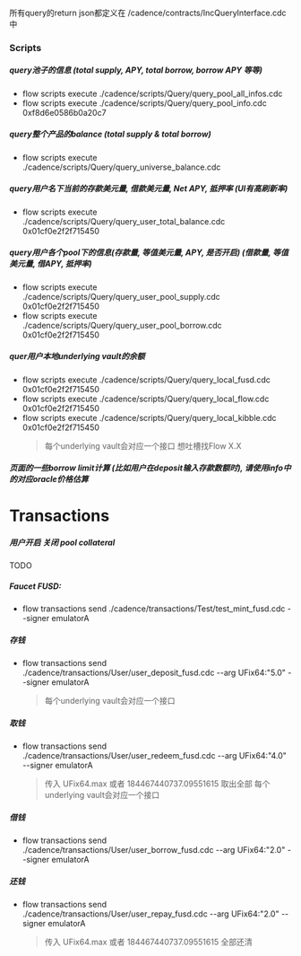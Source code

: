 
###
所有query的return json都定义在 /cadence/contracts/IncQueryInterface.cdc中
### Scripts
##### query池子的信息 (total supply, APY, total borrow, borrow APY 等等)
* flow scripts execute ./cadence/scripts/Query/query_pool_all_infos.cdc
* flow scripts execute ./cadence/scripts/Query/query_pool_info.cdc 0xf8d6e0586b0a20c7

##### query整个产品的balance (total supply & total borrow)
* flow scripts execute ./cadence/scripts/Query/query_universe_balance.cdc

##### query用户名下当前的存款美元量, 借款美元量, Net APY, 抵押率 (UI有高刷新率)
* flow scripts execute ./cadence/scripts/Query/query_user_total_balance.cdc 0x01cf0e2f2f715450

##### query用户各个pool下的信息(存款量, 等值美元量, APY, 是否开启) (借款量, 等值美元量, 借APY, 抵押率)
* flow scripts execute ./cadence/scripts/Query/query_user_pool_supply.cdc 0x01cf0e2f2f715450
* flow scripts execute ./cadence/scripts/Query/query_user_pool_borrow.cdc 0x01cf0e2f2f715450

##### quer用户本地underlying vault的余额
* flow scripts execute ./cadence/scripts/Query/query_local_fusd.cdc 0x01cf0e2f2f715450
* flow scripts execute ./cadence/scripts/Query/query_local_flow.cdc 0x01cf0e2f2f715450
* flow scripts execute ./cadence/scripts/Query/query_local_kibble.cdc 0x01cf0e2f2f715450
    >每个underlying vault会对应一个接口
    >想吐槽找Flow X.X

##### 页面的一些borrow limit计算 (比如用户在deposit输入存款数额时), 请使用info中的对应oracle价格估算


# Transactions
##### 用户开启 关闭 pool collateral
TODO

##### Faucet FUSD:
* flow transactions send ./cadence/transactions/Test/test_mint_fusd.cdc --signer emulatorA

##### 存钱
* flow transactions send ./cadence/transactions/User/user_deposit_fusd.cdc --arg UFix64:"5.0" --signer emulatorA
    >每个underlying vault会对应一个接口

##### 取钱
* flow transactions send ./cadence/transactions/User/user_redeem_fusd.cdc --arg UFix64:"4.0" --signer emulatorA
    >传入 UFix64.max 或者 184467440737.09551615 取出全部
    >每个underlying vault会对应一个接口

##### 借钱
* flow transactions send ./cadence/transactions/User/user_borrow_fusd.cdc --arg UFix64:"2.0" --signer emulatorA

##### 还钱
* flow transactions send ./cadence/transactions/User/user_repay_fusd.cdc --arg UFix64:"2.0" --signer emulatorA
    >传入 UFix64.max 或者 184467440737.09551615 全部还清



